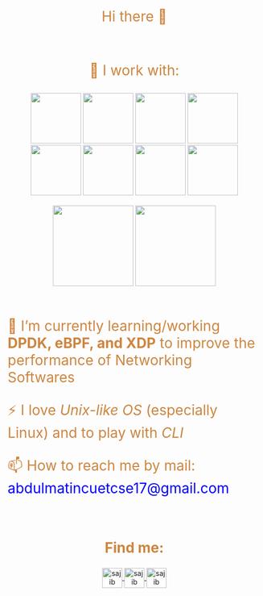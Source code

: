 <p align="center" style="font-size:200%;color: peru"> Hi there 👋</p>

<br>
<p align="center" style="font-size:200%; color: peru"> 🔭 I work with:</p>
<p align="center">
  <img src="https://i.pinimg.com/originals/e9/cd/86/e9cd862edd43a52271dbafc3d906b856.gif" width="100" height="100">
  <img src="https://servreality.com/wp-content/uploads/2020/07/C.gif" width="100" height="100" />
  <img src="https://media3.giphy.com/media/ln7z2eWriiQAllfVcn/200w.webp" width="100" >
  <img src="https://www.techsbiz.com/main/images/home/WebRTC22.gif" widht="100" height="100">
  <img src="https://thumbs.gfycat.com/InconsequentialMenacingBrocketdeer-size_restricted.gif" height="100" width="100">
 <img src="https://i.giphy.com/media/eNAsjO55tPbgaor7ma/200w.webp" width="100">
  <!-- <img src="https://media3.giphy.com/media/kdFc8fubgS31b8DsVu/giphy.webp" width="100"> -->
  <img src="https://i.giphy.com/media/KzJkzjggfGN5Py6nkT/200.webp" width="100">
  <img src="https://i.giphy.com/media/IdyAQJVN2kVPNUrojM/200.webp" width="100">
  
  <br>
 
  <!-- <img color="white" src="https://i.giphy.com/media/PjJ1cLHqLEveXysGDB/200.webp" width="200"> -->
  
  <br>
  
  <img  height=160 src="https://github-readme-stats.vercel.app/api?username=shiponcs&count_private=true&bg_color=FFA500&text_color=191970&title_color=ffff&hide=stars&custom_title=GitHub%20Statistics"/>
<img height=160 src="https://github-readme-stats.vercel.app/api/top-langs/?username=shiponcs&layout=compact&theme=highcontrast&bg_color=FFA500&&text_color=19197&title_color=ffff"/>
</p>
<br>
<p style="font-size:200%; color: peru">🌱 I’m currently learning/working <b>DPDK, eBPF, and XDP</b> to improve the performance of Networking Softwares</p>
<p style="font-size:200%; color: peru">⚡ I love <i>Unix-like OS</i> (especially Linux) and to play with <i>CLI</i> </p>
<p style="font-size:200%; color: peru">📫 How to reach me by mail: <span style="color:blue"> abdulmatincuetcse17@gmail.com<span></p>
<br>
<h2 align="center" style="font-size:200%; color: peru">Find me:</h2>

<p align="center">
  <a href="https://www.linkedin.com/in/abdul-matin-98b757168/" target="blank">
    <img align="center" src="https://img.icons8.com/color/48/000000/linkedin-circled.png" alt="sajib khan" height="40" width="40" />
  </a>
  <a href="https://stackoverflow.com/users/9857078/mateen?tab=profile" target="blank">
    <img align="center" src="https://img.icons8.com/color/48/000000/stackoverflow.png" alt="sajib khan" height="40" width="40" />
  </a>
  <a href="https://twitter.com/nmatinm" target="blank">
    <img align="center" src="https://img.icons8.com/nolan/64/twitter.png" alt="sajib khan" height="40" width="40" />
  </a>
  
</p>

<!--
**shiponcs/shiponcs** is a ✨ _special_ ✨ repository because its `README.md` (this file) appears on your GitHub profile.

Here are some ideas to get you started:

- 🔭 I’m currently working on ...
- 🌱 I’m currently learning ...
- 👯 I’m looking to collaborate on ...
- 🤔 I’m looking for help with ...
- 💬 Ask me about ...
- 📫 How to reach me: ...
- 😄 Pronouns: ...
- ⚡ Fun fact: ...
-->
